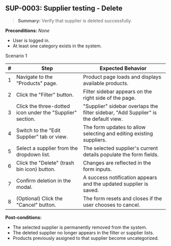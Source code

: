## **SUP-0003:** Supplier testing - Delete  

> **Summary:** Verify that supplier is deleted successfully.  <br>

**Preconditions:** _None_  

 - User is logged in.
 - At least one category exists in the system.

Scenario 1 

 | \# | Step | Expected Behavior | 
 |----|------|-------------------| 
 |  1 | Navigate to the "Products" page.                                            | Product page loads and displays available products.   | 
 |  2 | Click the "Filter" button.                                                  | Filter sidebar appears on the right side of the page.   | 
 |  3 | Click the three-dotted icon under the "Supplier" section.                   | "Supplier" sidebar overlaps the filter sidebar, "Add Supplier" is the default view.   |
 |  4 | Switch to the "Edit Supplier" tab or view.                                  | The form updates to allow selecting and editing existing suppliers.   |
 |  5 | Select a supplier from the dropdown list.                                   | The selected supplier's current details populate the form fields.  |
 |  6 | Click the "Delete" (trash bin icon) button.                                 | Changes are reflected in the form inputs.   |
 |  7 | Confirm deletion in the modal.                                              | A success notification appears and the updated supplier is saved.   |
 |  8 | (Optional) Click the "Cancel" button.                                       | The form resets and closes if the user chooses to cancel.  |

**Post-conditions:**  

 - The selected supplier is permanently removed from the system.  
 - The deleted supplier no longer appears in the filter or supplier lists.
 - Products previously assigned to that supplier become uncategorized.  
